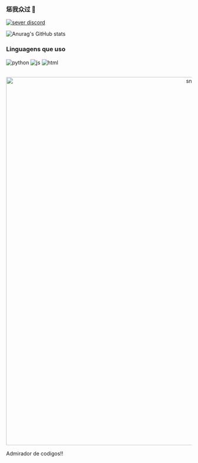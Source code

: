 ###  惩我众过 🖤

[![sever discord](https://img.shields.io/badge/Discord-7289DA?style=for-the-badge&logo=discord&logoColor=white)](https://discord.gg/NFyfMX8WVG)


![Anurag's GitHub stats](https://github-readme-stats.vercel.app/api?username=IvanJuniorzzz&show_icons=true&theme=highcontrast)

### Linguagens que uso

<div style="display: inline_block">
  <img align="center" alt="python" src="https://img.shields.io/badge/Python-3776AB?style=for-the-badge&logo=python&logoColor=white" />
  <img align="center" alt="js" src="https://img.shields.io/badge/JavaScript-F7DF1E?style=for-the-badge&logo=javascript&logoColor=black" />
  <img align="center" alt="html" src="https://img.shields.io/badge/HTML5-E34F26?style=for-the-badge&logo=html5&logoColor=white" />
<div/><br/>

<p align="center">
 <img width="1000" src="assets/github-snake.svg" alt="snake"/>
</p>

Admirador de codigos!!

